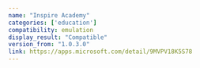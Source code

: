 ```yaml
---
name: "Inspire Academy"
categories: ['education']
compatibility: emulation
display_result: "Compatible"
version_from: "1.0.3.0"
link: https://apps.microsoft.com/detail/9MVPV18K5S78
---
```

